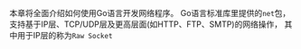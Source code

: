 本章将全面介绍如何使用Go语言开发网络程序。
Go语言标准库里提供的`net`包，支持基于IP层、TCP/UDP层及更高层面(如HTTP、FTP、SMTP)的网络操作，
其中用于IP层的称为`Raw Socket`